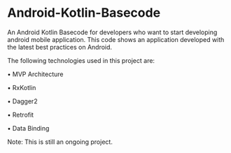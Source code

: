 # Android-Kotlin-Basecode
An Android Kotlin Basecode for developers who want to start developing android mobile application. This code shows an application developed with the latest best practices on Android.

The following technologies used in this project are:

• MVP Architecture

• RxKotlin

• Dagger2

• Retrofit

• Data Binding

Note: This is still an ongoing project.
